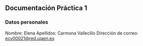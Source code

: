 ## Documentación Práctica 1

### Datos personales
Nombre: Elena 
Apellidos: Carmona Vallecillo
Dirección de correo: ecv00021@red.ujaen.es
